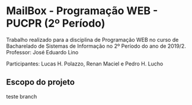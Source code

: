 ﻿# MailBox - Programação WEB - PUCPR (2º Período)
 Trabalho realizado para a disciplina de Programação WEB no curso de Bacharelado de Sistemas de Informação no 2º Período do ano de 2019/2. Professor: José Eduardo Lino 
 
 Participantes: Lucas H. Polazzo, Renan Maciel e Pedro H. Lucho

## Escopo do projeto
 teste branch
